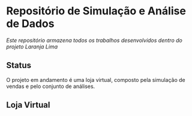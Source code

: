 # Repositório de Simulação e Análise de Dados
*Este repositório armazena todos os trabalhos desenvolvidos dentro do projeto Laranja Lima*

## Status

O projeto em andamento é uma loja virtual, composto pela simulação de vendas e pelo conjunto de análises.

## Loja Virtual